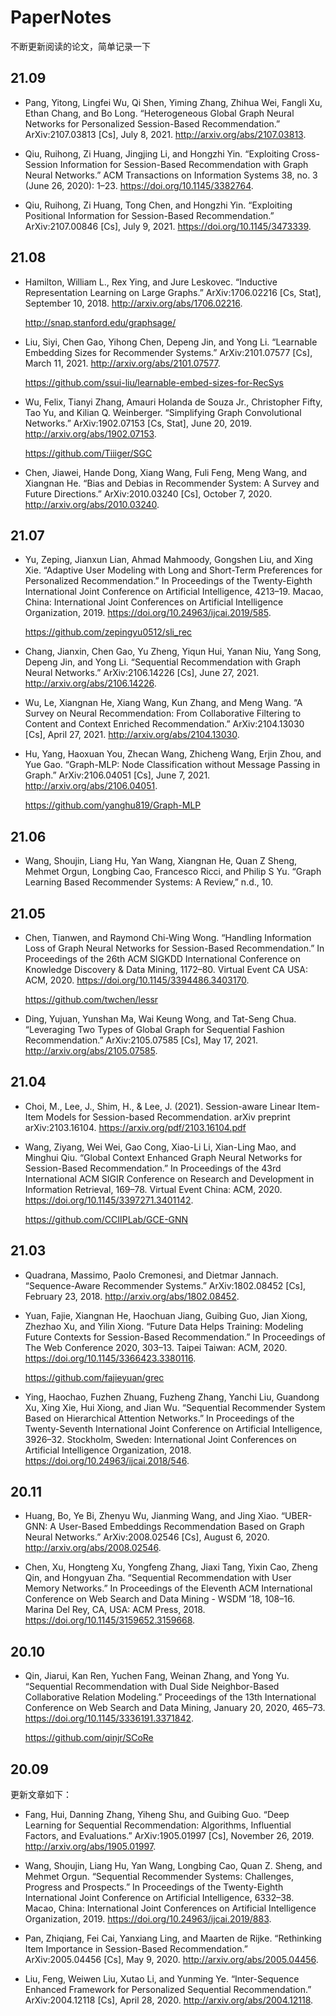 # PaperNotes

不断更新阅读的论文，简单记录一下

## 21.09

- Pang, Yitong, Lingfei Wu, Qi Shen, Yiming Zhang, Zhihua Wei, Fangli Xu, Ethan Chang, and Bo Long. “Heterogeneous Global Graph Neural Networks for Personalized Session-Based Recommendation.” ArXiv:2107.03813 [Cs], July 8, 2021. http://arxiv.org/abs/2107.03813.

- Qiu, Ruihong, Zi Huang, Jingjing Li, and Hongzhi Yin. “Exploiting Cross-Session Information for Session-Based Recommendation with Graph Neural Networks.” ACM Transactions on Information Systems 38, no. 3 (June 26, 2020): 1–23. https://doi.org/10.1145/3382764.

- Qiu, Ruihong, Zi Huang, Tong Chen, and Hongzhi Yin. “Exploiting Positional Information for Session-Based Recommendation.” ArXiv:2107.00846 [Cs], July 9, 2021. https://doi.org/10.1145/3473339.


## 21.08

- Hamilton, William L., Rex Ying, and Jure Leskovec. “Inductive Representation Learning on Large Graphs.” ArXiv:1706.02216 [Cs, Stat], September 10, 2018. http://arxiv.org/abs/1706.02216.

  http://snap.stanford.edu/graphsage/

- Liu, Siyi, Chen Gao, Yihong Chen, Depeng Jin, and Yong Li. “Learnable Embedding Sizes for Recommender Systems.” ArXiv:2101.07577 [Cs], March 11, 2021. http://arxiv.org/abs/2101.07577.

  https://github.com/ssui-liu/learnable-embed-sizes-for-RecSys

- Wu, Felix, Tianyi Zhang, Amauri Holanda de Souza Jr., Christopher Fifty, Tao Yu, and Kilian Q. Weinberger. “Simplifying Graph Convolutional Networks.” ArXiv:1902.07153 [Cs, Stat], June 20, 2019. http://arxiv.org/abs/1902.07153.

  https://github.com/Tiiiger/SGC

- Chen, Jiawei, Hande Dong, Xiang Wang, Fuli Feng, Meng Wang, and Xiangnan He. “Bias and Debias in Recommender System: A Survey and Future Directions.” ArXiv:2010.03240 [Cs], October 7, 2020. http://arxiv.org/abs/2010.03240.


## 21.07

- Yu, Zeping, Jianxun Lian, Ahmad Mahmoody, Gongshen Liu, and Xing Xie. “Adaptive User Modeling with Long and Short-Term Preferences for Personalized Recommendation.” In Proceedings of the Twenty-Eighth International Joint Conference on Artificial Intelligence, 4213–19. Macao, China: International Joint Conferences on Artificial Intelligence Organization, 2019. https://doi.org/10.24963/ijcai.2019/585.

  https://github.com/zepingyu0512/sli_rec

- Chang, Jianxin, Chen Gao, Yu Zheng, Yiqun Hui, Yanan Niu, Yang Song, Depeng Jin, and Yong Li. “Sequential Recommendation with Graph Neural Networks.” ArXiv:2106.14226 [Cs], June 27, 2021. http://arxiv.org/abs/2106.14226.

- Wu, Le, Xiangnan He, Xiang Wang, Kun Zhang, and Meng Wang. “A Survey on Neural Recommendation: From Collaborative Filtering to Content and Context Enriched Recommendation.” ArXiv:2104.13030 [Cs], April 27, 2021. http://arxiv.org/abs/2104.13030.

- Hu, Yang, Haoxuan You, Zhecan Wang, Zhicheng Wang, Erjin Zhou, and Yue Gao. “Graph-MLP: Node Classification without Message Passing in Graph.” ArXiv:2106.04051 [Cs], June 7, 2021. http://arxiv.org/abs/2106.04051.

  https://github.com/yanghu819/Graph-MLP


## 21.06

- Wang, Shoujin, Liang Hu, Yan Wang, Xiangnan He, Quan Z Sheng, Mehmet Orgun, Longbing Cao, Francesco Ricci, and Philip S Yu. “Graph Learning Based Recommender Systems: A Review,” n.d., 10.


## 21.05

- Chen, Tianwen, and Raymond Chi-Wing Wong. “Handling Information Loss of Graph Neural Networks for Session-Based Recommendation.” In Proceedings of the 26th ACM SIGKDD International Conference on Knowledge Discovery & Data Mining, 1172–80. Virtual Event CA USA: ACM, 2020. https://doi.org/10.1145/3394486.3403170.

  https://github.com/twchen/lessr

- Ding, Yujuan, Yunshan Ma, Wai Keung Wong, and Tat-Seng Chua. “Leveraging Two Types of Global Graph for Sequential Fashion Recommendation.” ArXiv:2105.07585 [Cs], May 17, 2021. http://arxiv.org/abs/2105.07585.


## 21.04

- Choi, M., Lee, J., Shim, H., & Lee, J. (2021). Session-aware Linear Item-Item Models for Session-based Recommendation. arXiv preprint arXiv:2103.16104. https://arxiv.org/pdf/2103.16104.pdf

- Wang, Ziyang, Wei Wei, Gao Cong, Xiao-Li Li, Xian-Ling Mao, and Minghui Qiu. “Global Context Enhanced Graph Neural Networks for Session-Based Recommendation.” In Proceedings of the 43rd International ACM SIGIR Conference on Research and Development in Information Retrieval, 169–78. Virtual Event China: ACM, 2020. https://doi.org/10.1145/3397271.3401142.

  https://github.com/CCIIPLab/GCE-GNN


## 21.03

- Quadrana, Massimo, Paolo Cremonesi, and Dietmar Jannach. “Sequence-Aware Recommender Systems.” ArXiv:1802.08452 [Cs], February 23, 2018. http://arxiv.org/abs/1802.08452.

- Yuan, Fajie, Xiangnan He, Haochuan Jiang, Guibing Guo, Jian Xiong, Zhezhao Xu, and Yilin Xiong. “Future Data Helps Training: Modeling Future Contexts for Session-Based Recommendation.” In Proceedings of The Web Conference 2020, 303–13. Taipei Taiwan: ACM, 2020. https://doi.org/10.1145/3366423.3380116.

  https://github.com/fajieyuan/grec

- Ying, Haochao, Fuzhen Zhuang, Fuzheng Zhang, Yanchi Liu, Guandong Xu, Xing Xie, Hui Xiong, and Jian Wu. “Sequential Recommender System Based on Hierarchical Attention Networks.” In Proceedings of the Twenty-Seventh International Joint Conference on Artificial Intelligence, 3926–32. Stockholm, Sweden: International Joint Conferences on Artificial Intelligence Organization, 2018. https://doi.org/10.24963/ijcai.2018/546.


## 20.11

- Huang, Bo, Ye Bi, Zhenyu Wu, Jianming Wang, and Jing Xiao. “UBER-GNN: A User-Based Embeddings Recommendation Based on Graph Neural Networks.” ArXiv:2008.02546 [Cs], August 6, 2020. http://arxiv.org/abs/2008.02546.

- Chen, Xu, Hongteng Xu, Yongfeng Zhang, Jiaxi Tang, Yixin Cao, Zheng Qin, and Hongyuan Zha. “Sequential Recommendation with User Memory Networks.” In Proceedings of the Eleventh ACM International Conference on Web Search and Data Mining - WSDM ’18, 108–16. Marina Del Rey, CA, USA: ACM Press, 2018. https://doi.org/10.1145/3159652.3159668.


## 20.10

- Qin, Jiarui, Kan Ren, Yuchen Fang, Weinan Zhang, and Yong Yu. “Sequential Recommendation with Dual Side Neighbor-Based Collaborative Relation Modeling.” Proceedings of the 13th International Conference on Web Search and Data Mining, January 20, 2020, 465–73. https://doi.org/10.1145/3336191.3371842.

  https://github.com/qinjr/SCoRe


## 20.09

更新文章如下：

- Fang, Hui, Danning Zhang, Yiheng Shu, and Guibing Guo. “Deep Learning for Sequential Recommendation: Algorithms, Influential Factors, and Evaluations.” ArXiv:1905.01997 [Cs], November 26, 2019. http://arxiv.org/abs/1905.01997.

- Wang, Shoujin, Liang Hu, Yan Wang, Longbing Cao, Quan Z. Sheng, and Mehmet Orgun. “Sequential Recommender Systems: Challenges, Progress and Prospects.” In Proceedings of the Twenty-Eighth International Joint Conference on Artificial Intelligence, 6332–38. Macao, China: International Joint Conferences on Artificial Intelligence Organization, 2019. https://doi.org/10.24963/ijcai.2019/883.

- Pan, Zhiqiang, Fei Cai, Yanxiang Ling, and Maarten de Rijke. “Rethinking Item Importance in Session-Based Recommendation.” ArXiv:2005.04456 [Cs], May 9, 2020. http://arxiv.org/abs/2005.04456.

- Liu, Feng, Weiwen Liu, Xutao Li, and Yunming Ye. “Inter-Sequence Enhanced Framework for Personalized Sequential Recommendation.” ArXiv:2004.12118 [Cs], April 28, 2020. http://arxiv.org/abs/2004.12118.
